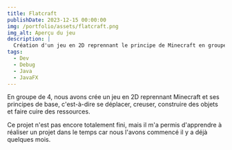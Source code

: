 ```yaml
---
title: Flatcraft
publishDate: 2023-12-15 00:00:00
img: /portfolio/assets/flatcraft.png
img_alt: Aperçu du jeu
description: |
  Création d'un jeu en 2D reprennant le principe de Minecraft en groupe de 4.
tags:
  - Dev
  - Debug
  - Java
  - JavaFX
---
```


En groupe de 4, nous avons crée un jeu en 2D reprennant Minecraft et ses principes de base, c'est-à-dire se déplacer, creuser, construire des objets et faire cuire des ressources.

Ce projet n'est pas encore totalement fini, mais il m'a permis d'apprendre à réaliser un projet dans le temps car nous l'avons commencé il y a déjà quelques mois.
